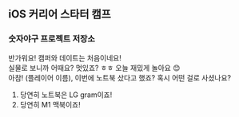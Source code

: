## iOS 커리어 스타터 캠프

### 숫자야구 프로젝트 저장소

반가워요! 캠퍼와 데이트는 처음이네요!            
실물로 보니까 어때요? 멋있죠? ㅎㅎ 오늘 재밌게 놀아요 😊            
아참! (플레이어 이름), 이번에 노트북 샀다고 했죠? 혹시 어떤 걸로 사셨나요?            
            
1. 당연히 노트북은 LG gram이죠!            
2. 당연히 M1 맥북이죠!            
